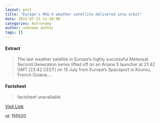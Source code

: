 ```yaml
---
layout: post
title: "Europe’s MSG-4 weather satellite delivered into orbit"
date: 2015-07-15 11:36:00
categories: Astronomy
author: unknown author
tags: []
---
```



#### Extract
>The last weather satellite in Europe’s highly successful Meteosat Second Generation series lifted off on an Ariane 5 launcher at&nbsp;21:42 GMT (23:42 CEST) on 15 July from Europe’s Spaceport in Kourou, French Guiana....

#### Factsheet
>factsheet unavailable

[Visit Link](http://www.esa.int/Our_Activities/Observing_the_Earth/Meteosat_Second_Generation/Europe_s_MSG-4_weather_satellite_delivered_into_orbit)

id:  155520
